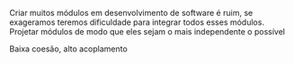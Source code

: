 Criar muitos módulos em desenvolvimento de software é ruim, se exageramos teremos dificuldade para integrar todos esses módulos.
Projetar módulos de modo que eles sejam o mais independente o possível 

Baixa coesão, alto acoplamento